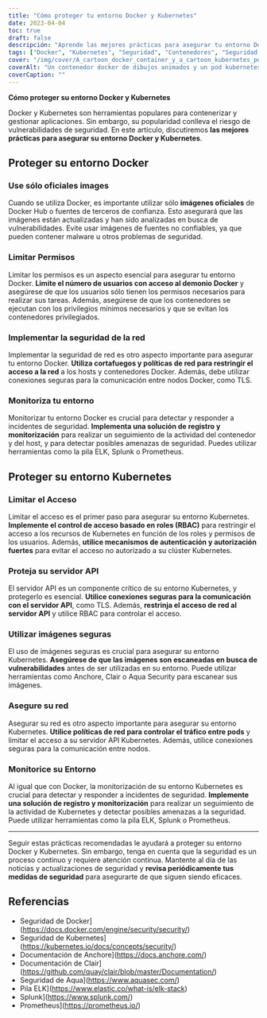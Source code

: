 ```yaml
---
title: "Cómo proteger tu entorno Docker y Kubernetes"
date: 2023-04-04
toc: true
draft: false
descripción: "Aprende las mejores prácticas para asegurar tu entorno Docker y Kubernetes, incluyendo el uso de imágenes oficiales, la limitación de permisos y la implementación de seguridad de red."
tags: ["Docker", "Kubernetes", "Seguridad", "Contenedores", "Seguridad de red", "RBAC", "Servidor API", "Vulnerabilidades", "Monitorización", "Logging", "Firewalls", "TLS", "Anchore", "Clair", "Aqua Security", "ELK Stack", "Splunk", "Prometheus", "Ciberseguridad", "Buenas prácticas"].
cover: "/img/cover/A_cartoon_docker_container_y_a_cartoon_kubernetes_pod.png"
coverAlt: "Un contenedor docker de dibujos animados y un pod kubernetes de dibujos animados cogidos de la mano y de pie encima de una caja fuerte cerrada. El fondo es una pared de código informático".
coverCaption: ""
---
```


**Cómo proteger su entorno Docker y Kubernetes**

Docker y Kubernetes son herramientas populares para contenerizar y gestionar aplicaciones. Sin embargo, su popularidad conlleva el riesgo de vulnerabilidades de seguridad. En este artículo, discutiremos **las mejores prácticas para asegurar su entorno Docker y Kubernetes**.

## Proteger su entorno Docker

### Use sólo oficiales images

Cuando se utiliza Docker, es importante utilizar sólo **imágenes oficiales** de Docker Hub o fuentes de terceros de confianza. Esto asegurará que las imágenes están actualizadas y han sido analizadas en busca de vulnerabilidades. Evite usar imágenes de fuentes no confiables, ya que pueden contener malware u otros problemas de seguridad.

### Limitar Permisos

Limitar los permisos es un aspecto esencial para asegurar tu entorno Docker. **Limite el número de usuarios con acceso al demonio Docker** y asegúrese de que los usuarios sólo tienen los permisos necesarios para realizar sus tareas. Además, asegúrese de que los contenedores se ejecutan con los privilegios mínimos necesarios y que se evitan los contenedores privilegiados.

### Implementar la seguridad de la red

Implementar la seguridad de red es otro aspecto importante para asegurar tu entorno Docker. **Utiliza cortafuegos y políticas de red para restringir el acceso a la red** a los hosts y contenedores Docker. Además, debe utilizar conexiones seguras para la comunicación entre nodos Docker, como TLS.

### Monitoriza tu entorno

Monitorizar tu entorno Docker es crucial para detectar y responder a incidentes de seguridad. **Implementa una solución de registro y monitorización** para realizar un seguimiento de la actividad del contenedor y del host, y para detectar posibles amenazas de seguridad. Puedes utilizar herramientas como la pila ELK, Splunk o Prometheus.

## Proteger su entorno Kubernetes

### Limitar el Acceso

Limitar el acceso es el primer paso para asegurar su entorno Kubernetes. **Implemente el control de acceso basado en roles (RBAC)** para restringir el acceso a los recursos de Kubernetes en función de los roles y permisos de los usuarios. Además, **utilice mecanismos de autenticación y autorización fuertes** para evitar el acceso no autorizado a su clúster Kubernetes.

### Proteja su servidor API

El servidor API es un componente crítico de su entorno Kubernetes, y protegerlo es esencial. **Utilice conexiones seguras para la comunicación con el servidor API**, como TLS. Además, **restrinja el acceso de red al servidor API** y utilice RBAC para controlar el acceso.

### Utilizar imágenes seguras

El uso de imágenes seguras es crucial para asegurar su entorno Kubernetes. **Asegúrese de que las imágenes son escaneadas en busca de vulnerabilidades** antes de ser utilizadas en su entorno. Puede utilizar herramientas como Anchore, Clair o Aqua Security para escanear sus imágenes.

### Asegure su red

Asegurar su red es otro aspecto importante para asegurar su entorno Kubernetes. **Utilice políticas de red para controlar el tráfico entre pods** y limitar el acceso a su servidor API Kubernetes. Además, utilice conexiones seguras para la comunicación entre nodos.

### Monitorice su Entorno

Al igual que con Docker, la monitorización de su entorno Kubernetes es crucial para detectar y responder a incidentes de seguridad. **Implemente una solución de registro y monitorización** para realizar un seguimiento de la actividad de Kubernetes y detectar posibles amenazas a la seguridad. Puede utilizar herramientas como la pila ELK, Splunk o Prometheus.

______

Seguir estas prácticas recomendadas le ayudará a proteger su entorno Docker y Kubernetes. Sin embargo, tenga en cuenta que la seguridad es un proceso continuo y requiere atención continua. Mantente al día de las noticias y actualizaciones de seguridad y **revisa periódicamente tus medidas de seguridad** para asegurarte de que siguen siendo eficaces.

## Referencias

- Seguridad de Docker](https://docs.docker.com/engine/security/security/)
- Seguridad de Kubernetes](https://kubernetes.io/docs/concepts/security/)
- Documentación de Anchore](https://docs.anchore.com/)
- Documentación de Clair](https://github.com/quay/clair/blob/master/Documentation/)
- Seguridad de Aqua](https://www.aquasec.com/)
- Pila ELK](https://www.elastic.co/what-is/elk-stack)
- Splunk](https://www.splunk.com/)
- Prometheus](https://prometheus.io/)